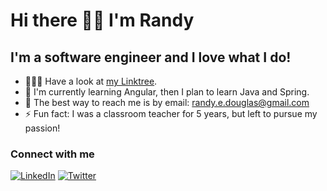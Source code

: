 # Hi there 👋🏽 I'm Randy

## I'm a software engineer and I love what I do!
- 🧑🏾‍💻   Have a look at [my Linktree](https://linktr.ee/randywritescode).
- 🧩  I'm currently learning Angular, then I plan to learn Java and Spring.
- 📧 The best way to reach me is by email: <randy.e.douglas@gmail.com>
- ⚡  Fun fact: I was a classroom teacher for 5 years, but left to pursue my passion!


### Connect with me
[![LinkedIn](https://img.shields.io/badge/LinkedIn-0077B5?style=for-the-badge&logo=linkedin&logoColor=white)](https://www.linkedin.com/in/dev-randy-douglas/) 
[![Twitter](https://img.shields.io/badge/Twitter-08a0e9?style=for-the-badge&logo=twitter&logoColor=white)](https://twitter.com/RandyWritesCode)

<!--
**GhostCode83/GhostCode83** is a ✨ _special_ ✨ repository because its `README.md` (this file) appears on your GitHub profile.

Here are some ideas to get you started:

- 🔭 I’m currently working on ...
- 🌱 I’m currently learning ...
- 👯 I’m looking to collaborate on ...
- 🤔 I’m looking for help with ...
- 💬 Ask me about ...
- 📫 How to reach me: ...
- 😄 Pronouns: ...
- ⚡ Fun fact: ...
-->
